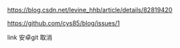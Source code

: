 https://blog.csdn.net/levine_hhb/article/details/82819420

https://github.com/cys85/blog/issues/1

link 安卓git 取消
